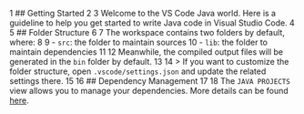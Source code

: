 1 ## Getting Started
2 
3 Welcome to the VS Code Java world. Here is a guideline to help you get started to write Java code in Visual Studio Code.
4 
5 ## Folder Structure
6 
7 The workspace contains two folders by default, where:
8 
9 - `src`: the folder to maintain sources
10 - `lib`: the folder to maintain dependencies
11 
12 Meanwhile, the compiled output files will be generated in the `bin` folder by default.
13 
14 > If you want to customize the folder structure, open `.vscode/settings.json` and update the related settings there.
15 
16 ## Dependency Management
17 
18 The `JAVA PROJECTS` view allows you to manage your dependencies. More details can be found [here](https://github.com/microsoft/vscode-java-dependency#manage-dependencies).
